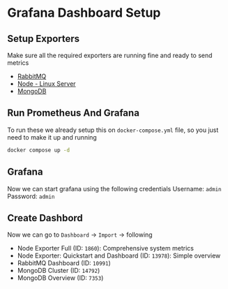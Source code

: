 # Grafana Dashboard Setup

## Setup Exporters
Make sure all the required exporters are running fine and ready to send metrics

* [RabbitMQ](SetupRabbitMqExporter.md)
* [Node - Linux Server](SetupNodeExporter.md)
* [MongoDB](SetupMongoExporter.md)

## Run Prometheus And Grafana
To run these we already setup this on `docker-compose.yml` file, so you just need to make it up and running

```bash
docker compose up -d
```

## Grafana
Now we can start grafana using the following credentials
Username: `admin`
Password: `admin`

## Create Dashbord
Now we can go to `Dashboard` -> `Import` -> following

* Node Exporter Full (ID: `1860`): Comprehensive system metrics
* Node Exporter: Quickstart and Dashboard (ID: `13978`): Simple overview
* RabbitMQ Dashboard (ID: `10991`)
* MongoDB Cluster (ID: `14792`)
* MongoDB Overview (ID: `7353`)




